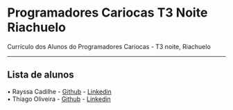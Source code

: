 # Programadores Cariocas T3 Noite Riachuelo
Currículo dos Alunos do Programadores Cariocas - T3 noite, Riachuelo
***
## Lista de alunos
• Rayssa Cadilhe - [Github](https://github.com/raycadilhe/) - [Linkedin](https://www.linkedin.com/in/rayssacadilhe) </br>
• Thiago Oliveira - [Github](https://github.com/ThiagoS1lva) - [Linkedin](https://www.linkedin.com/in/thiago-oliveira-49952823a/)
